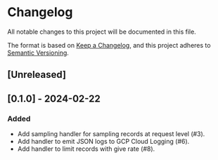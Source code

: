 # Changelog

All notable changes to this project will be documented in this file.

The format is based on [Keep a Changelog](https://keepachangelog.com/en/1.0.0/), and this project adheres
to [Semantic Versioning](https://semver.org/spec/v2.0.0.html).

## [Unreleased]

## [0.1.0] - 2024-02-22

### Added

- Add sampling handler for sampling records at request level (#3).
- Add handler to emit JSON logs to GCP Cloud Logging (#6).
- Add handler to limit records with give rate (#8).
